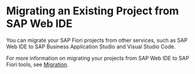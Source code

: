 <!-- loio02912dcea4a94d109c883b0cf7e863b7 -->

# Migrating an Existing Project from SAP Web IDE

You can migrate your SAP Fiori projects from other services, such as SAP Web IDE to SAP Business Application Studio and Visual Studio Code.

For more information on migrating your projects from SAP Web IDE to SAP Fiori tools, see [Migration](https://help.sap.com/docs/SAP_FIORI_tools/17d50220bcd848aa854c9c182d65b699/70d41f3ee29d453a90efab3ce025d450.html).

